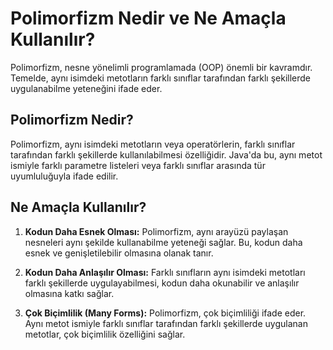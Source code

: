# Polimorfizm Nedir ve Ne Amaçla Kullanılır?

Polimorfizm, nesne yönelimli programlamada (OOP) önemli bir kavramdır. Temelde, aynı isimdeki metotların farklı sınıflar tarafından farklı şekillerde uygulanabilme yeteneğini ifade eder.

## Polimorfizm Nedir?

Polimorfizm, aynı isimdeki metotların veya operatörlerin, farklı sınıflar tarafından farklı şekillerde kullanılabilmesi özelliğidir. Java'da bu, aynı metot ismiyle farklı parametre listeleri veya farklı sınıflar arasında tür uyumluluğuyla ifade edilir.

## Ne Amaçla Kullanılır?

1. **Kodun Daha Esnek Olması:** Polimorfizm, aynı arayüzü paylaşan nesneleri aynı şekilde kullanabilme yeteneği sağlar. Bu, kodun daha esnek ve genişletilebilir olmasına olanak tanır.

2. **Kodun Daha Anlaşılır Olması:** Farklı sınıfların aynı isimdeki metotları farklı şekillerde uygulayabilmesi, kodun daha okunabilir ve anlaşılır olmasına katkı sağlar.

3. **Çok Biçimlilik (Many Forms):** Polimorfizm, çok biçimliliği ifade eder. Aynı metot ismiyle farklı sınıflar tarafından farklı şekillerde uygulanan metotlar, çok biçimlilik özelliğini sağlar.
